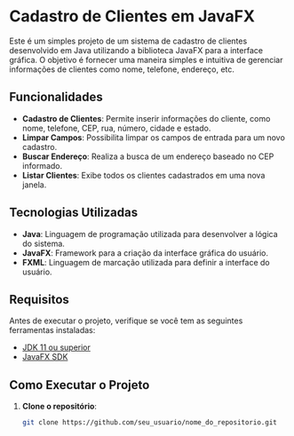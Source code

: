 # Cadastro de Clientes em JavaFX

Este é um simples projeto de um sistema de cadastro de clientes desenvolvido em Java utilizando a biblioteca JavaFX para a interface gráfica. O objetivo é fornecer uma maneira simples e intuitiva de gerenciar informações de clientes como nome, telefone, endereço, etc.

## Funcionalidades

- **Cadastro de Clientes**: Permite inserir informações do cliente, como nome, telefone, CEP, rua, número, cidade e estado.
- **Limpar Campos**: Possibilita limpar os campos de entrada para um novo cadastro.
- **Buscar Endereço**: Realiza a busca de um endereço baseado no CEP informado.
- **Listar Clientes**: Exibe todos os clientes cadastrados em uma nova janela.

## Tecnologias Utilizadas

- **Java**: Linguagem de programação utilizada para desenvolver a lógica do sistema.
- **JavaFX**: Framework para a criação da interface gráfica do usuário.
- **FXML**: Linguagem de marcação utilizada para definir a interface do usuário.

## Requisitos

Antes de executar o projeto, verifique se você tem as seguintes ferramentas instaladas:

- [JDK 11 ou superior](https://www.oracle.com/java/technologies/javase-jdk11-downloads.html)
- [JavaFX SDK](https://openjfx.io/)

## Como Executar o Projeto

1. **Clone o repositório**:
   ```bash
   git clone https://github.com/seu_usuario/nome_do_repositorio.git
